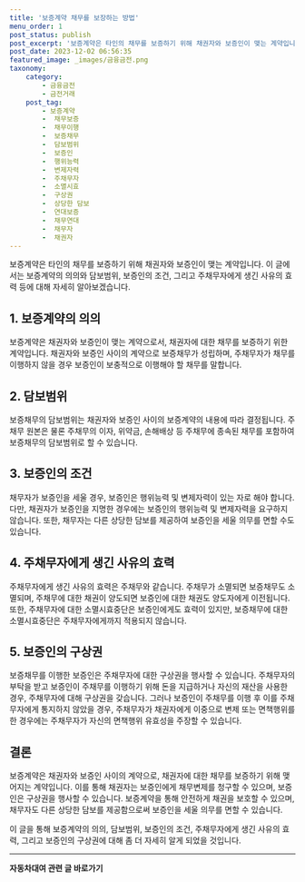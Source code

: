 ```yaml
---
title: '보증계약 채무를 보장하는 방법'
menu_order: 1
post_status: publish
post_excerpt: '보증계약은 타인의 채무를 보증하기 위해 채권자와 보증인이 맺는 계약입니다. 이 글에서는 보증계약의 의의와 담보범위, 보증인의 조건, 그리고 주채무자에게 생긴 사유의 효력 등에 대해 자세히 알아보겠습니다.'
post_date: 2023-12-02 06:56:35
featured_image: _images/금융금전.png
taxonomy:
    category:
        - 금융금전
        - 금전거래
    post_tag:
        - 보증계약
        -  채무보증
        -  채무이행
        -  보증채무
        -  담보범위
        -  보증인
        -  행위능력
        -  변제자력
        -  주채무자
        -  소멸시효
        -  구상권
        -  상당한 담보
        -  연대보증
        -  채무연대
        -  채무자
        -  채권자
---
```



보증계약은 타인의 채무를 보증하기 위해 채권자와 보증인이 맺는 계약입니다. 이 글에서는 보증계약의 의의와 담보범위, 보증인의 조건, 그리고 주채무자에게 생긴 사유의 효력 등에 대해 자세히 알아보겠습니다.

## 1. 보증계약의 의의

보증계약은 채권자와 보증인이 맺는 계약으로서, 채권자에 대한 채무를 보증하기 위한 계약입니다. 채권자와 보증인 사이의 계약으로 보증채무가 성립하며, 주채무자가 채무를 이행하지 않을 경우 보증인이 보충적으로 이행해야 할 채무를 말합니다.

## 2. 담보범위

보증채무의 담보범위는 채권자와 보증인 사이의 보증계약의 내용에 따라 결정됩니다. 주채무 원본은 물론 주채무의 이자, 위약금, 손해배상 등 주채무에 종속된 채무를 포함하여 보증채무의 담보범위로 할 수 있습니다.

## 3. 보증인의 조건

채무자가 보증인을 세울 경우, 보증인은 행위능력 및 변제자력이 있는 자로 해야 합니다. 다만, 채권자가 보증인을 지명한 경우에는 보증인의 행위능력 및 변제자력을 요구하지 않습니다. 또한, 채무자는 다른 상당한 담보를 제공하여 보증인을 세울 의무를 면할 수도 있습니다.

## 4. 주채무자에게 생긴 사유의 효력

주채무자에게 생긴 사유의 효력은 주채무와 같습니다. 주채무가 소멸되면 보증채무도 소멸되며, 주채무에 대한 채권이 양도되면 보증인에 대한 채권도 양도자에게 이전됩니다. 또한, 주채무자에 대한 소멸시효중단은 보증인에게도 효력이 있지만, 보증채무에 대한 소멸시효중단은 주채무자에게까지 적용되지 않습니다.

## 5. 보증인의 구상권

보증채무를 이행한 보증인은 주채무자에 대한 구상권을 행사할 수 있습니다. 주채무자의 부탁을 받고 보증인이 주채무를 이행하기 위해 돈을 지급하거나 자신의 재산을 사용한 경우, 주채무자에 대해 구상권을 갖습니다. 그러나 보증인이 주채무를 이행 후 이를 주채무자에게 통지하지 않았을 경우, 주채무자가 채권자에게 이중으로 변제 또는 면책행위를 한 경우에는 주채무자가 자신의 면책행위 유효성을 주장할 수 있습니다.

## 결론

보증계약은 채권자와 보증인 사이의 계약으로, 채권자에 대한 채무를 보증하기 위해 맺어지는 계약입니다. 이를 통해 채권자는 보증인에게 채무변제를 청구할 수 있으며, 보증인은 구상권을 행사할 수 있습니다. 보증계약을 통해 안전하게 채권을 보호할 수 있으며, 채무자도 다른 상당한 담보를 제공함으로써 보증인을 세울 의무를 면할 수 있습니다.

이 글을 통해 보증계약의 의의, 담보범위, 보증인의 조건, 주채무자에게 생긴 사유의 효력, 그리고 보증인의 구상권에 대해 좀 더 자세히 알게 되었을 것입니다.


<!-- wp:separator -->
<hr class="wp-block-separator has-alpha-channel-opacity"/>
<!-- /wp:separator -->

<!-- wp:group {"backgroundColor":"base","layout":{"type":"constrained"}} -->
<div class="wp-block-group has-base-background-color has-background"><!-- wp:paragraph {"align":"center","fontSize":"medium"} -->
<p class="has-text-align-center has-large-font-size"><strong>자동차대여 관련 글 바로가기</strong></p>
<!-- /wp:paragraph -->


<!-- wp:latest-posts
{"categories":[{"id":1513,"count":19,"description":"","link":"https://uknowlaw.com/category/%ec%9e%90%eb%8f%99%ec%b0%a8%eb%8c%80%ec%97%ac/","name":"자동차대여","slug":"자동차대여","taxonomy":"category","parent":0,"meta":[],"_links":{"self":[{"href":"https://uknowlaw.com/wp-json/wp/v2/categories/1513"}],"collection":[{"href":"https://uknowlaw.com/wp-json/wp/v2/categories"}],"about":[{"href":"https://uknowlaw.com/wp-json/wp/v2/taxonomies/category"}],"wp:post_type":[{"href":"https://uknowlaw.com/wp-json/wp/v2/posts?categories=1513"}],"curies":[{"name":"wp","href":"https://api.w.org/{rel}","templated":true}]}}],"postsToShow":100,"excerptLength":28,"postLayout":"grid","columns":2,"featuredImageAlign":"left","featuredImageSizeSlug":"large","fontSize":"small"} /--></div>
<!-- /wp:group -->